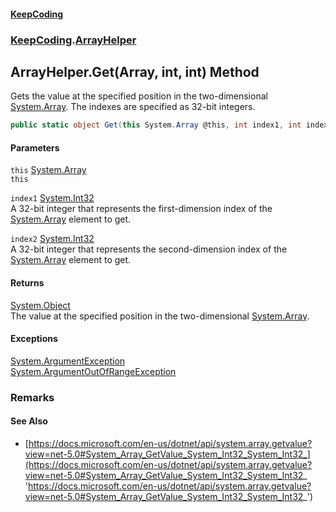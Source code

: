 #### [KeepCoding](index.md 'index')
### [KeepCoding](KeepCoding.md 'KeepCoding').[ArrayHelper](ArrayHelper.md 'KeepCoding.ArrayHelper')
## ArrayHelper.Get(Array, int, int) Method
Gets the value at the specified position in the two-dimensional [System.Array](https://docs.microsoft.com/en-us/dotnet/api/System.Array 'System.Array'). The indexes are specified as 32-bit integers.  
```csharp
public static object Get(this System.Array @this, int index1, int index2);
```
#### Parameters
<a name='KeepCoding.ArrayHelper.Get(System.Array.int.int).this'></a>
`this` [System.Array](https://docs.microsoft.com/en-us/dotnet/api/System.Array 'System.Array')  
`this`
  
<a name='KeepCoding.ArrayHelper.Get(System.Array.int.int).index1'></a>
`index1` [System.Int32](https://docs.microsoft.com/en-us/dotnet/api/System.Int32 'System.Int32')  
A 32-bit integer that represents the first-dimension index of the [System.Array](https://docs.microsoft.com/en-us/dotnet/api/System.Array 'System.Array') element to get.
  
<a name='KeepCoding.ArrayHelper.Get(System.Array.int.int).index2'></a>
`index2` [System.Int32](https://docs.microsoft.com/en-us/dotnet/api/System.Int32 'System.Int32')  
A 32-bit integer that represents the second-dimension index of the [System.Array](https://docs.microsoft.com/en-us/dotnet/api/System.Array 'System.Array') element to get.
  
#### Returns
[System.Object](https://docs.microsoft.com/en-us/dotnet/api/System.Object 'System.Object')  
The value at the specified position in the two-dimensional [System.Array](https://docs.microsoft.com/en-us/dotnet/api/System.Array 'System.Array').
#### Exceptions
[System.ArgumentException](https://docs.microsoft.com/en-us/dotnet/api/System.ArgumentException 'System.ArgumentException')  
[System.ArgumentOutOfRangeException](https://docs.microsoft.com/en-us/dotnet/api/System.ArgumentOutOfRangeException 'System.ArgumentOutOfRangeException')  
### Remarks
#### See Also
- [https://docs.microsoft.com/en-us/dotnet/api/system.array.getvalue?view=net-5.0#System_Array_GetValue_System_Int32_System_Int32_](https://docs.microsoft.com/en-us/dotnet/api/system.array.getvalue?view=net-5.0#System_Array_GetValue_System_Int32_System_Int32_ 'https://docs.microsoft.com/en-us/dotnet/api/system.array.getvalue?view=net-5.0#System_Array_GetValue_System_Int32_System_Int32_')
